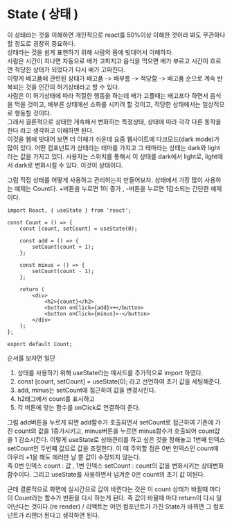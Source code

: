 # State ( 상태 )

이 상태라는 것을 이해하면 개인적으로 react를 50%이상 이해한 것이라 봐도 무관하다 할 정도로 굉장히 중요하다.  
상태라는 것을 쉽게 표현하기 위해 사람의 몸에 빗대어서 이해하자.  
사람은 시간이 지나면 자동으로 배가 고파지고 음식을 먹으면 배가 부르고 시간이 흐르면 적당한 상태가 되었다가 다시 배가 고파진다.  
이렇게 배고픔에 관련된 상태가 배고픔 -> 배부름 -> 적당함 -> 배고픔 순으로 계속 반복되는 것을 인간의 허기상태라고 할 수 있다.  
사람은 이 허기상태에 따라 적절한 행동을 하는데 배가 고플때는 배고프다 하면서 음식을 먹을 것이고, 배부른 상태에선 소화를 시키려 할 것이고, 적당한 상태에서는 일상적으로 행동할 것이다.  
그래서 결론적으로 상태란 게속해서 변화하는 특정상태, 상태에 따라 각각 다른 동작을 한다 라고 생각하고 이해하면 된다.  
이것을 웹에 빗대어 보면 더 이해가 쉬운데 요즘 웹사이트에 다크모드(dark mode)가 많이 있다. 어떤 컴포넌트가 상태라는 테마를 가지고 그 테마라는 상태는 dark와 light라는 값을 가지고 있다. 사용자는 스위치를 통해서 이 상태를 dark에서 light로, light에서 dark로 변화시킬 수 있다. 이것이 상태이다.

그럼 직접 상태를 어떻게 사용하고 관리하는지 만들어보자. 상태에서 가장 많이 사용하는 예제는 Count다. +버튼을 누르면 1이 증가 , -버튼을 누르면 1감소되는 간단한 예제이다.

```
import React, { useState } from 'react';

const Count = () => {
    const [count, setCount] = useState(0);

    const add = () => {
        setCount(count + 1);
    };

    const minus = () => {
        setCount(count - 1);
    };

    return (
        <div>
            <h2>{count}</h2>
            <button onClick={add}>+</button>
            <button onClick={minus}>-</button>
        </div>
    );
};

export default Count;
```

순서를 보자면 일단

1. 상태를 사용하기 위해 useState라는 메서드를 추가적으로 import 하였다.
2. const [count, setCount] = useState(0); 라고 선언하여 초기 값을 세팅해준다.
3. add, minus는 setCount에 접근하여 값을 변경시킨다.
4. h2태그에서 count를 표시하고
5. 각 버튼에 맞는 함수를 onClick로 연결하여 준다.

그럼 add버튼을 누르게 되면 add함수가 호출되면서 setCount로 접근하여 기존에 가진 count의 값을 1증가시키고, minus버튼을 누르면 minus함수가 호출되어 count값을 1 감소시킨다.
이렇게 useState로 상태관리를 하고 싶은 것을 정해놓고 1번째 인덱스 setCount인 두번쨰 값으로 값을 조절한다. 이 때 주의할 점은 0번 인덱스인 count에 아무리 +1을 해도 에러만 날 뿐 값이 수정되지 않는다.  
즉 0번 인덱스 count : 값 , 1번 인덱스 setCount : count의 값을 변화시키는 상태변화 함수이다. 그리고 useState를 사용하면서 넘겨준 0은 count의 초기 값 이된다.

근데 결론적으로 화면에 실시간으로 값이 바뀐다는 것은 이 count 상태가 바뀔때 마다 이 Count라는 함수가 반환을 다시 하는게 된다. 즉 값이 바뀔때 마다 return이 다시 일어난다는 것이다.(re render) / 리액트는 어떤 컴포넌트가 가진 State가 바뀌면 그 컴포넌트가 리랜더 된다고 생각하면 된다.
